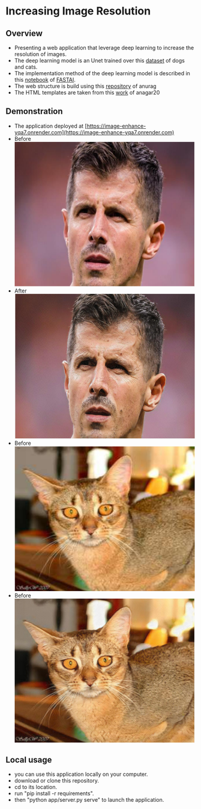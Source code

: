 # Increasing Image Resolution

## Overview 

- Presenting a web application that leverage deep learning to increase the resolution of images.
- The deep learning model is an Unet trained over this [dataset](https://www.robots.ox.ac.uk/~vgg/data/pets/) of dogs and cats.
- The implementation method of the deep learning model is described in this [notebook](https://github.com/fastai/course-v3/blob/master/nbs/dl1/lesson7-superres.ipynb) of [FASTAI](https://www.fast.ai/).
- The web structure is build using this [repository](https://github.com/feiwu77777/fastai-v3) of anurag
- The HTML templates are taken from this [work](https://github.com/anagar20/Resnet-Image-Classification-Flask-App) of anagar20

## Demonstration
- The application deployed at [https://image-enhance-yqa7.onrender.com](https://image-enhance-yqa7.onrender.com)
- Before
![before1](images/before1.png)
- After
![after1](images/after1.png)
- Before
![before2](images/before2.png)
- Before
![after2](images/after2.png)


## Local usage

- you can use this application locally on your computer.
- download or clone this repository.
- cd to its location.
- run "pip install -r requirements". 
- then "python app/server.py serve" to launch the application.
